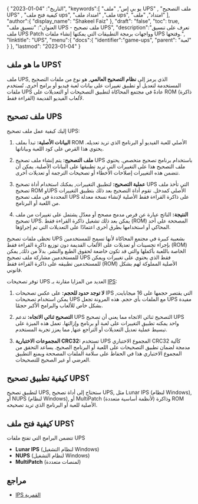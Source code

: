 {
"التاريخ": "04-01-2023",
   "keywords":[
"يو بي إس",
"ملف UPS" ,
"ملف التصحيح UPS" ,
"كيفية فتح ملف ups",
"ملف",
"امتداد ملف ups",
"امتداد",
"ملف"
],
   "author":{
"display_name": "Shakeel Faiz"
},
"draft": "false",
"toc": true,
"العنوان": "تنسيق ملف UPS - ملف تصحيح UPS",
   "description":"تعرف على تنسيق ملف UPS Patch وواجهات برمجة التطبيقات التي يمكنها إنشاء ملفات UPS وفتحها.",
"linktitle": "UPS",
   "menu":{
      "docs":{
         "identifier":"game-ups",
"parent": "لعبة"
}
},
"lastmod": "2023-01-04"
}

## ما هو ملف UPS؟

ملف UPS, الذي يرمز إلى **نظام التصحيح العالمي**, هو نوع من ملفات التصحيح المستخدمة لتعديل أو تطبيق تغييرات على بيانات لعبة فيديو أو برامج أخرى. تُستخدم ملفات UPS عادةً في مجتمع المحاكاة لتطبيق التصحيحات أو التعديلات على ROM (ذاكرة القراءة فقط) لألعاب الفيديو القديمة.

## ملف تصحيح UPS

إليك كيفية عمل ملف تصحيح UPS:

1. **البيانات الأصلية:** تبدأ بملف ROM الأصلي للعبة الفيديو أو البرنامج الذي تريد تعديله. يحتوي هذا القرص على كود اللعبة وبياناتها.
    






2. **ملف التصحيح:** يتم إنشاء ملف تصحيح UPS باستخدام برنامج تصحيح متخصص. يحتوي ملف التصحيح هذا على التغييرات التي تريد تطبيقها على البيانات الأصلية. يمكن أن تتضمن هذه التغييرات إصلاحات الأخطاء أو تصحيحات الترجمة أو تعديلات أخرى.
    






3. **عملية التصحيح:** لتطبيق التغييرات, يمكنك استخدام أداة تصحيح UPS التي تأخذ ملف تصحيح ROM وUPS الأصلي كمدخل. تقوم أداة التصحيح بعد ذلك بتطبيق التغييرات المحددة في ملف تصحيح UPS على ذاكرة القراءة فقط الأصلية لإنشاء نسخة معدلة من اللعبة أو البرنامج.
    






4. **النتيجة:** الناتج عبارة عن قرص مدمج مصحح أو معدّل يشتمل على تغييرات من ملف تصحيح UPS. يمكن بعد ذلك تشغيل ذاكرة القراءة فقط (ROM) المصححة على أحد المحاكي أو استخدامها بطرق أخرى اعتمادًا على التعديلات التي تم إجراؤها.
    







تحظى ملفات تصحيح UPS بشعبية كبيرة في مجتمع المحاكاة لأنها تسمح للمستخدمين بإجراء تحسينات أو تعديلات على الألعاب القديمة دون توزيع ذاكرة القراءة فقط (ROM) الخاصة باللعبة بأكملها والتي قد تكون خاضعة لحقوق الطبع والنشر. بدلاً من ذلك, يمكن للمستخدمين مشاركة ملف تصحيح UPS فقط الذي يحتوي على تغييرات ويمكن للمستخدمين تطبيقه على ذاكرة القراءة فقط (ROM) الأصلية المملوكة لهم بشكل قانوني.

توفر تصحيحات UPS العديد من المزايا مقارنة بـ [IPS](/ar/game/ips/):

1. **لا توجد حدود للحجم:** على عكس تصحيحات IPS التي يقتصر حجمها على 16 ميجابايت, يمكن استخدام تصحيحات UPS مع الملفات بأي حجم. هذه المرونة تجعل UPS مفيدة بشكل خاص للألعاب والبرامج الأكبر حجمًا.
    






2. **التصحيح ثنائي الاتجاه:** تدعم UPS التصحيح ثنائي الاتجاه مما يعني أن تصحيح UPS واحد يمكنه تطبيق التغييرات على لعبة أو برنامج وإزالتها. تعمل هذه الميزة على تبسيط عملية تعديل التعديلات أو التراجع عنها, مما يعزز تجربة المستخدم.
    






3. **المجموعات الاختبارية CRC32:** تستخدم UPS المجموع الاختباري CRC32 كآلية مدمجة لضمان تطبيق التصحيحات على اللعبة أو البرنامج الصحيح. يساعد التحقق من المجموع الاختباري هذا في الحفاظ على سلامة الملفات المصححة ويمنع التطبيق العرضي أو غير الصحيح للتصحيحات.

## كيفية تطبيق تصحيح UPS؟

لتطبيق تصحيح UPS, ستحتاج إلى أداة تصحيح UPS, مثل Lunar IPS (لنظام Windows), أو NUPS (لنظام Windows), أو MultiPatch (لأنظمة أساسية متعددة) وذاكرة ROM الأصلية للعبة أو البرنامج الذي تريد تصحيحه.

## كيفية فتح ملف UPS؟

تتضمن البرامج التي تفتح ملفات UPS

- **Lunar IPS** (لنظام التشغيل Windows)
- **NUPS** (لنظام التشغيل Windows)
- **MultiPatch** (لمنصات متعددة)

## مراجع
* [IPS القمرية](https://www.romhacking.net/utilities/240/)

